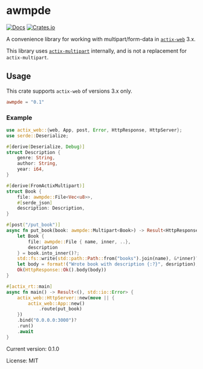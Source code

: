# awmpde

[![Docs](https://docs.rs/awmpde/badge.svg)](https://docs.rs/crate/awmpde/)
[![Crates.io](https://img.shields.io/crates/v/awmpde.svg)](https://crates.io/crates/awmpde)

A convenience library for working with multipart/form-data in [`actix-web`](https://docs.rs/actix-web) 3.x.

This library uses [`actix-multipart`](https://docs.rs/actix-multipart) internally, and is not a replacement
for `actix-multipart`.

## Usage

This crate supports `actix-web` of versions 3.x only.

```toml
awmpde = "0.1"
```

### Example

```rust
use actix_web::{web, App, post, Error, HttpResponse, HttpServer};
use serde::Deserialize;

#[derive(Deserialize, Debug)]
struct Description {
    genre: String,
    author: String,
    year: i64,
}

#[derive(FromActixMultipart)]
struct Book {
    file: awmpde::File<Vec<u8>>,
    #[serde_json]
    description: Description,
}

#[post("/put_book")]
async fn put_book(book: awmpde::Multipart<Book>) -> Result<HttpResponse, Error> {
    let Book {
        file: awmpde::File { name, inner, ..},
        description
    } = book.into_inner()?;
    std::fs::write(std::path::Path::from("books").join(name), &*inner)?;
    let body = format!("Wrote book with description {:?}", desription);
    Ok(HttpResponse::Ok().body(body))
}

#[actix_rt::main]
async fn main() -> Result<(), std::io::Error> {
    actix_web::HttpServer::new(move || {
        actix_web::App::new()
            .route(put_book)
    })
    .bind("0.0.0.0:3000")?
    .run()
    .await
}
```

Current version: 0.1.0

License: MIT
